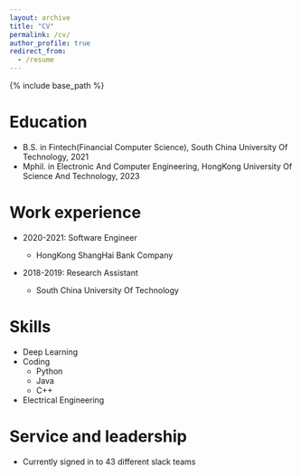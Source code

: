 ```yaml
---
layout: archive
title: "CV"
permalink: /cv/
author_profile: true
redirect_from:
  - /resume
---
```


{% include base_path %}

Education
======
* B.S. in Fintech(Financial Computer Science), South China University Of Technology, 2021
* Mphil. in Electronic And Computer Engineering, HongKong University Of Science And Technology, 2023

Work experience
======
* 2020-2021: Software Engineer 
  * HongKong ShangHai Bank Company

* 2018-2019: Research Assistant
  * South China University Of Technology

  
Skills
======
* Deep Learning
* Coding
  * Python
  * Java
  * C++
* Electrical Engineering


  


  
Service and leadership
======
* Currently signed in to 43 different slack teams

